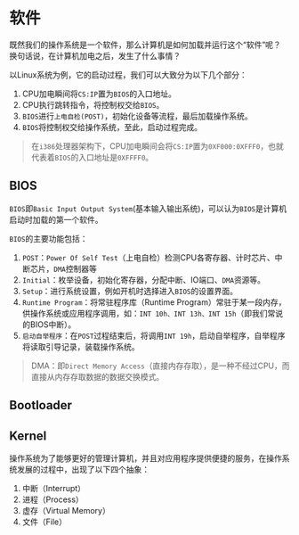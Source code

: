 # 软件

既然我们的操作系统是一个软件，那么计算机是如何加载并运行这个“软件”呢？
换句话说，在计算机加电之后，发生了什么事情？

以Linux系统为例，它的启动过程，我们可以大致分为以下几个部分：

1. CPU加电瞬间将`CS:IP`置为`BIOS`的入口地址。
2. CPU执行跳转指令，将控制权交给`BIOS`。
3. `BIOS`进行`上电自检(POST)`，初始化设备等流程，最后加载操作系统。
4. `BIOS`将控制权交给操作系统，至此，启动过程完成。

> 在`i386`处理器架构下，CPU加电瞬间会将`CS:IP`置为`0XF000:0XFFF0`，也就代表着`BIOS`的入口地址是`0XFFFF0`。

## BIOS

`BIOS`即`Basic Input Output System`(基本输入输出系统)，可以认为`BIOS`是计算机启动时加载的第一个软件。

`BIOS`的主要功能包括：

1. `POST`：`Power Of Self Test`（上电自检）检测CPU各寄存器、计时芯片、中断芯片，`DMA`控制器等
2. `Initial`：枚举设备，初始化寄存器，分配中断、IO端口、`DMA`资源等。
3. `Setup`：进行系统设置，例如开机时选择进入`BIOS`的设置界面。
4. `Runtime Program`：将常驻程序库（Runtime Program）常驻于某一段内存，供操作系统或应用程序调用，如：`INT 10h、INT 13h、INT 15h`（即我们常说的BIOS中断）。
5. `启动自举程序`：在`POST`过程结束后，将调用`INT 19h`，启动自举程序，自举程序将读取引导记录，装载操作系统。

> DMA：即`Direct Memory Access`（直接内存存取），是一种不经过CPU，而直接从内存存取数据的数据交换模式。

## Bootloader

## Kernel

操作系统为了能够更好的管理计算机，并且对应用程序提供便捷的服务，在操作系统发展的过程中，出现了以下四个抽象：

1. 中断（Interrupt）
2. 进程（Process）
3. 虚存（Virtual Memory）
4. 文件（File）